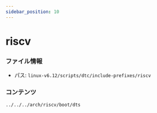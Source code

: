 ```yaml
---
sidebar_position: 10
---
```

# riscv

### ファイル情報

- パス: `linux-v6.12/scripts/dtc/include-prefixes/riscv`

### コンテンツ

```txt
../../../arch/riscv/boot/dts
```
